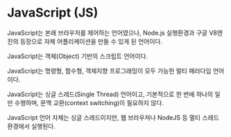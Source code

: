 # JavaScript (JS)

JavaScript는 본래 브라우저를 제어하는 언어였으나, Node.js 실행환경과 구글 V8엔진의 등장으로 자체 어플리케이션을 만들 수 있게 된 언어이다.

JavaScript는 객체(Object) 기반의 스크립트 언어이다.

JavaScript는 명령형, 함수형, 객체지향 프로그래밍이 모두 가능한 멀티 패러다임 언어이다.

JavaScript는 싱글 스레드(Single Thread) 언어이고, 기본적으로 한 번에 하나의 일만 수행하며, 문맥 교환(context switching)이 필요하지 않다.

JavaScript 언어 자체는 싱글 스레드이지만, 웹 브라우저나 NodeJS 등 멀티 스레드 환경에서 실행된다.  

